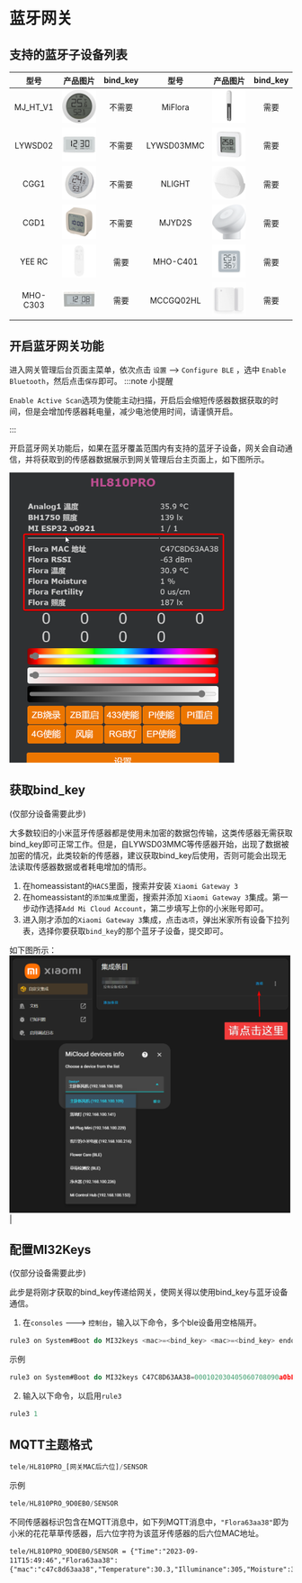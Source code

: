 # 蓝牙网关

## 支持的蓝牙子设备列表

型号|产品图片|bind_key|型号|产品图片|bind_key
:---:|:---:|:---:|:---:|:---:|:---:
MJ_HT_V1|<img src="/img/ble/mj_ht_v1.png"  width="150" />|不需要|MiFlora|<img src="/img/ble/miflora.png"  width="150" />|需要|
LYWSD02|<img src="/img/ble/LYWDS02.png"  width="150" />|不需要|LYWSD03MMC|<img src="/img/ble/LYWSD03MMC.png"  width="150" />|需要|
CGG1|<img src="/img/ble/CGG1.png"  width="150" />|不需要|NLIGHT|<img src="/img/ble/nlight.png"  width="150" />|需要|
CGD1|<img src="/img/ble/CGD1.png"  width="150" />|不需要|MJYD2S|<img src="/img/ble/mjyd2s.png"  width="150" />|需要|
YEE RC|<img src="/img/ble/yeerc.png"  width="150" />|需要|MHO-C401|<img src="/img/ble/MHO-C401.png"  width="150" />|需要|
MHO-C303|<img src="/img/ble/MHO-C303.png"  width="150" />|需要|MCCGQ02HL|<img src="/img/ble/MCCGQ02HL.png"  width="150" />|需要|

## 开启蓝牙网关功能

进入网关管理后台页面主菜单，依次点击 `设置` --> `Configure BLE` ，选中 `Enable Bluetooth`，然后点击`保存`即可。
:::note 小提醒

`Enable Active Scan`选项为使能主动扫描，开启后会缩短传感器数据获取的时间，但是会增加传感器耗电量，减少电池使用时间，请谨慎开启。

:::

开启蓝牙网关功能后，如果在蓝牙覆盖范围内有支持的蓝牙子设备，网关会自动通信，并将获取到的传感器数据展示到网关管理后台主页面上，如下图所示。

<img src="/img/ble/2.png"  width="400" />

## 获取bind_key
(仅部分设备需要此步)

大多数较旧的小米蓝牙传感器都是使用未加密的数据包传输，这类传感器无需获取bind_key即可正常工作。但是，自LYWSD03MMC等传感器开始，出现了数据被加密的情况，此类较新的传感器，建议获取bind_key后使用，否则可能会出现无法读取传感器数据或者耗电增加的情形。

1. 在homeassistant的`HACS`里面，搜索并安装 `Xiaomi Gateway 3`
2. 在homeassistant的`添加集成`里面，搜索并添加 `Xiaomi Gateway 3`集成。第一步动作选择`Add Mi Cloud Account`，第二步填写上你的小米账号即可。
3. 进入刚才添加的`Xiaomi Gateway 3`集成，点击`选项`，弹出米家所有设备下拉列表，选择你要获取`bind_key`的那个蓝牙子设备，提交即可。

如下图所示：
   <img src="/img/ble/1.png"  width="500" />|


## 配置MI32Keys
(仅部分设备需要此步)

此步是将刚才获取的bind_key传递给网关，使网关得以使用bind_key与蓝牙设备通信。

1. 在`consoles` ---> `控制台`，输入以下命令，多个ble设备用空格隔开。

```js
rule3 on System#Boot do MI32keys <mac>=<bind_key> <mac>=<bind_key> endon
```

示例

```js
rule3 on System#Boot do MI32keys C47C8D63AA38=000102030405060708090a0bFFFFFFFF C47C8D63AA03=000102030405060708090a0bFFFFFFFF endon
```

2. 输入以下命令，以启用`rule3`

```js
rule3 1
```


## MQTT主题格式

```js
tele/HL810PRO_[网关MAC后六位]/SENSOR
```

示例
```js
tele/HL810PRO_9D0EB0/SENSOR
```
不同传感器标识包含在MQTT消息中，如下列MQTT消息中，`"Flora63aa38"`即为小米的花花草草传感器，后六位字符为该蓝牙传感器的后六位MAC地址。

```
tele/HL810PRO_9D0EB0/SENSOR = {"Time":"2023-09-11T15:49:46","Flora63aa38":{"mac":"c47c8d63aa38","Temperature":30.3,"Illuminance":305,"Moisture":3,"Fertility":279,"RSSI":-60},"TempUnit":"C"}
```